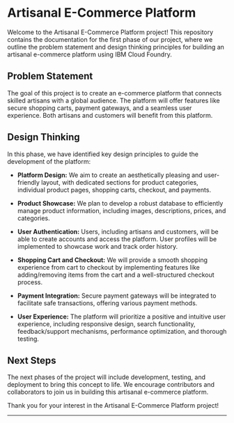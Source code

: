 # Artisanal E-Commerce Platform

Welcome to the Artisanal E-Commerce Platform project! This repository contains the documentation for the first phase of our project, where we outline the problem statement and design thinking principles for building an artisanal e-commerce platform using IBM Cloud Foundry.

## Problem Statement

The goal of this project is to create an e-commerce platform that connects skilled artisans with a global audience. The platform will offer features like secure shopping carts, payment gateways, and a seamless user experience. Both artisans and customers will benefit from this platform.

## Design Thinking

In this phase, we have identified key design principles to guide the development of the platform:

- **Platform Design:** We aim to create an aesthetically pleasing and user-friendly layout, with dedicated sections for product categories, individual product pages, shopping carts, checkout, and payments.

- **Product Showcase:** We plan to develop a robust database to efficiently manage product information, including images, descriptions, prices, and categories.

- **User Authentication:** Users, including artisans and customers, will be able to create accounts and access the platform. User profiles will be implemented to showcase work and track order history.

- **Shopping Cart and Checkout:** We will provide a smooth shopping experience from cart to checkout by implementing features like adding/removing items from the cart and a well-structured checkout process.

- **Payment Integration:** Secure payment gateways will be integrated to facilitate safe transactions, offering various payment methods.

- **User Experience:** The platform will prioritize a positive and intuitive user experience, including responsive design, search functionality, feedback/support mechanisms, performance optimization, and thorough testing.

## Next Steps

The next phases of the project will include development, testing, and deployment to bring this concept to life. We encourage contributors and collaborators to join us in building this artisanal e-commerce platform.


Thank you for your interest in the Artisanal E-Commerce Platform project!

---

